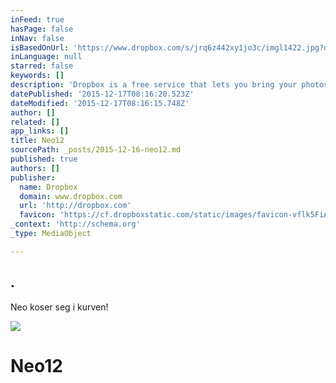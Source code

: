 ```yaml
---
inFeed: true
hasPage: false
inNav: false
isBasedOnUrl: 'https://www.dropbox.com/s/jrq6z442xy1jo3c/imgl1422.jpg?dl=0'
inLanguage: null
starred: false
keywords: []
description: 'Dropbox is a free service that lets you bring your photos, docs, and videos anywhere and share them easily. Never email yourself a file again!'
datePublished: '2015-12-17T08:16:20.523Z'
dateModified: '2015-12-17T08:16:15.748Z'
author: []
related: []
app_links: []
title: Neo12
sourcePath: _posts/2015-12-16-neo12.md
published: true
authors: []
publisher:
  name: Dropbox
  domain: www.dropbox.com
  url: 'http://dropbox.com'
  favicon: 'https://cf.dropboxstatic.com/static/images/favicon-vflk5FiAC.ico'
_context: 'http://schema.org'
_type: MediaObject

---
```

<article style=""><h1>.</h1><p>Neo koser seg i kurven!</p><img src="https://s3-us-west-2.amazonaws.com/the-grid-img/p/0c15b086f30d0f959c156bb087594db85f010451.jpg" /></article>

# Neo12